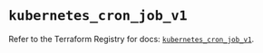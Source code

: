 # `kubernetes_cron_job_v1`

Refer to the Terraform Registry for docs: [`kubernetes_cron_job_v1`](https://registry.terraform.io/providers/hashicorp/kubernetes/2.25.2/docs/resources/cron_job_v1).

